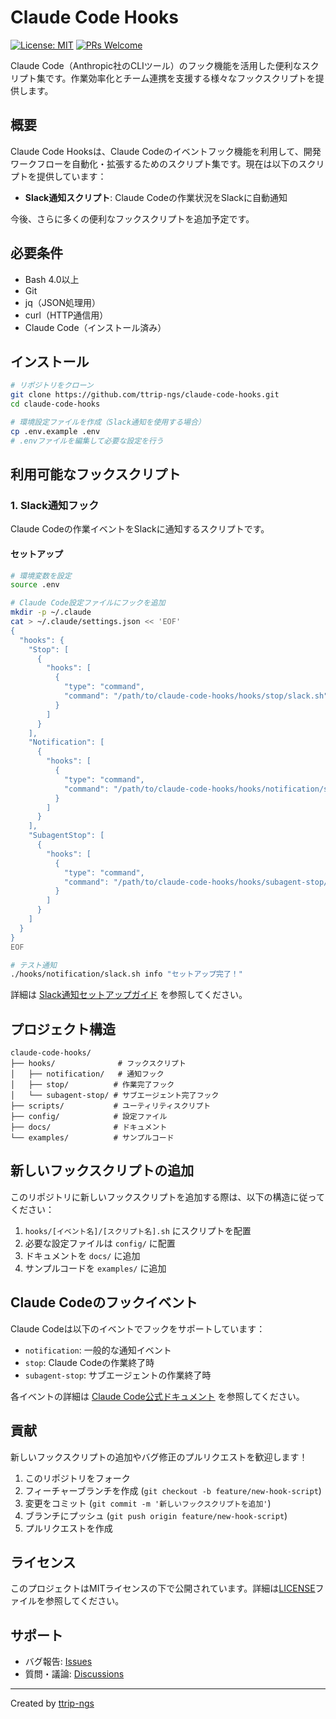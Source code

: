 # Claude Code Hooks

[![License: MIT](https://img.shields.io/badge/License-MIT-yellow.svg)](https://opensource.org/licenses/MIT)
[![PRs Welcome](https://img.shields.io/badge/PRs-welcome-brightgreen.svg)](https://github.com/ttrip-ngs/claude-code-hooks/pulls)

Claude Code（Anthropic社のCLIツール）のフック機能を活用した便利なスクリプト集です。作業効率化とチーム連携を支援する様々なフックスクリプトを提供します。

## 概要

Claude Code Hooksは、Claude Codeのイベントフック機能を利用して、開発ワークフローを自動化・拡張するためのスクリプト集です。現在は以下のスクリプトを提供しています：

- **Slack通知スクリプト**: Claude Codeの作業状況をSlackに自動通知

今後、さらに多くの便利なフックスクリプトを追加予定です。

## 必要条件

- Bash 4.0以上
- Git
- jq（JSON処理用）
- curl（HTTP通信用）
- Claude Code（インストール済み）

## インストール

```bash
# リポジトリをクローン
git clone https://github.com/ttrip-ngs/claude-code-hooks.git
cd claude-code-hooks

# 環境設定ファイルを作成（Slack通知を使用する場合）
cp .env.example .env
# .envファイルを編集して必要な設定を行う
```

## 利用可能なフックスクリプト

### 1. Slack通知フック

Claude Codeの作業イベントをSlackに通知するスクリプトです。

#### セットアップ

```bash
# 環境変数を設定
source .env

# Claude Code設定ファイルにフックを追加
mkdir -p ~/.claude
cat > ~/.claude/settings.json << 'EOF'
{
  "hooks": {
    "Stop": [
      {
        "hooks": [
          {
            "type": "command",
            "command": "/path/to/claude-code-hooks/hooks/stop/slack.sh"
          }
        ]
      }
    ],
    "Notification": [
      {
        "hooks": [
          {
            "type": "command",
            "command": "/path/to/claude-code-hooks/hooks/notification/slack.sh"
          }
        ]
      }
    ],
    "SubagentStop": [
      {
        "hooks": [
          {
            "type": "command",
            "command": "/path/to/claude-code-hooks/hooks/subagent-stop/slack.sh"
          }
        ]
      }
    ]
  }
}
EOF

# テスト通知
./hooks/notification/slack.sh info "セットアップ完了！"
```

詳細は [Slack通知セットアップガイド](docs/slack-notification-setup.md) を参照してください。

## プロジェクト構造

```
claude-code-hooks/
├── hooks/              # フックスクリプト
│   ├── notification/   # 通知フック
│   ├── stop/          # 作業完了フック
│   └── subagent-stop/ # サブエージェント完了フック
├── scripts/           # ユーティリティスクリプト
├── config/            # 設定ファイル
├── docs/              # ドキュメント
└── examples/          # サンプルコード
```

## 新しいフックスクリプトの追加

このリポジトリに新しいフックスクリプトを追加する際は、以下の構造に従ってください：

1. `hooks/[イベント名]/[スクリプト名].sh` にスクリプトを配置
2. 必要な設定ファイルは `config/` に配置
3. ドキュメントを `docs/` に追加
4. サンプルコードを `examples/` に追加

## Claude Codeのフックイベント

Claude Codeは以下のイベントでフックをサポートしています：

- `notification`: 一般的な通知イベント
- `stop`: Claude Codeの作業終了時
- `subagent-stop`: サブエージェントの作業終了時

各イベントの詳細は [Claude Code公式ドキュメント](https://docs.anthropic.com/en/docs/claude-code/hooks) を参照してください。

## 貢献

新しいフックスクリプトの追加やバグ修正のプルリクエストを歓迎します！

1. このリポジトリをフォーク
2. フィーチャーブランチを作成 (`git checkout -b feature/new-hook-script`)
3. 変更をコミット (`git commit -m '新しいフックスクリプトを追加'`)
4. ブランチにプッシュ (`git push origin feature/new-hook-script`)
5. プルリクエストを作成

## ライセンス

このプロジェクトはMITライセンスの下で公開されています。詳細は[LICENSE](LICENSE)ファイルを参照してください。

## サポート

- バグ報告: [Issues](https://github.com/ttrip-ngs/claude-code-hooks/issues)
- 質問・議論: [Discussions](https://github.com/ttrip-ngs/claude-code-hooks/discussions)

---

Created by [ttrip-ngs](https://github.com/ttrip-ngs)
